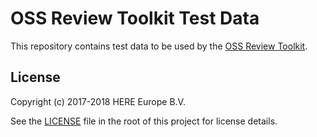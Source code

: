 # OSS Review Toolkit Test Data

This repository contains test data to be used by the [OSS Review Toolkit](https://github.com/heremaps/oss-review-toolkit).

## License

Copyright (c) 2017-2018 HERE Europe B.V.

See the [LICENSE](./LICENSE) file in the root of this project for license details.
